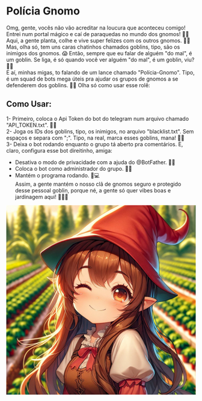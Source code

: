 # Polícia Gnomo
Omg, gente, vocês não vão acreditar na loucura que aconteceu comigo! Entrei num portal mágico e caí de paraquedas no mundo dos gnomos! 🍄✨ Aqui, a gente planta, colhe e vive super felizes com os outros gnomos. 🌿🌈 Mas, olha só, tem uns caras chatinhos chamados goblins, tipo, são os inimigos dos gnomos. 😱 Então, sempre que eu falar de alguém "do mal", é um goblin. Se liga, é só quando você ver alguém "do mal", é um goblin, viu? 👀👹  
E aí, minhas migas, to falando de um lance chamado "Polícia-Gnomo". Tipo, é um squad de bots mega úteis pra ajudar os grupos de gnomos a se defenderem dos goblins. 💪🤖 Olha só como usar esse rolê:  

## Como Usar:
1- Primeiro, coloca o Api Token do bot do telegram num arquivo chamado "API_TOKEN.txt". 🤖💬  
2- Joga os IDs dos goblins, tipo, os inimigos, no arquivo "blacklist.txt". Sem espaços e separa com ";". Tipo, na real, marca esses goblins, mana! 📝👀  
3- Deixa o bot rodando enquanto o grupo tá aberto pra comentários. E, claro, configura esse bot direitinho, amiga:  
  - Desativa o modo de privacidade com a ajuda do @BotFather. 🚫🔐  
  - Coloca o bot como administrador do grupo. 🤖👑  
  - Mantém o programa rodando. 🚀💻  
Assim, a gente mantém o nosso clã de gnomos seguro e protegido desse pessoal goblin, porque né, a gente só quer vibes boas e jardinagem aqui! 🌸🌼💖

![Polícia_Gnomo](./policia_gnomo.jpg)
